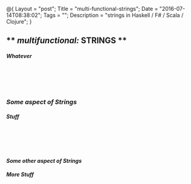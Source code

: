 @{
    Layout = "post";
    Title = "multi-functional-strings";
    Date = "2016-07-14T08:38:02";
    Tags = "";
    Description = "strings in Haskell / F# / Scala / Clojure";
}

** _multifunctional:_ STRINGS **
------------------------------------------

##### Whatever #####

<div class="flex">
  
~~~~haskell                           
                                    
~~~~                                  
  
~~~~fsharp                     

~~~~

~~~~scala

~~~~

~~~~clojure

~~~~

</div>

### _Some aspect **of** Strings_ ###

##### Stuff #####

<div class="flex">
  
~~~~haskell                           
                                   
~~~~                                  
  
~~~~fsharp                     

~~~~

~~~~scala

~~~~

~~~~clojure

~~~~

</div>

#### _Some other aspect **of** Strings_ ####

##### More Stuff #####

<div class="flex">
  
~~~~haskell                           
                                   
~~~~                                  
  
~~~~fsharp                     

~~~~

~~~~scala

~~~~

~~~~clojure

~~~~

</div>
